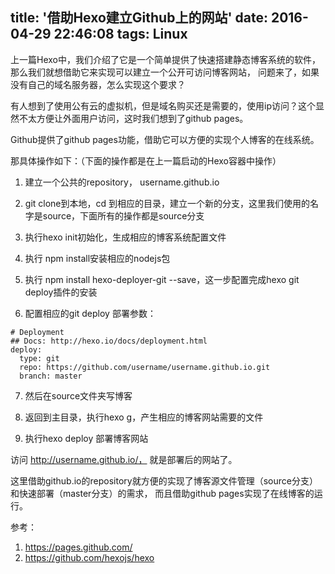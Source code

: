 title: '借助Hexo建立Github上的网站'
date: 2016-04-29 22:46:08
tags: Linux
---

上一篇Hexo中，我们介绍了它是一个简单提供了快速搭建静态博客系统的软件，那么我们就想借助它来实现可以建立一个公开可访问博客网站，
问题来了，如果没有自己的域名服务器，怎么实现这个要求？

有人想到了使用公有云的虚拟机，但是域名购买还是需要的，使用ip访问？这个显然不太方便让外面用户访问，这时我们想到了github pages。

Github提供了github pages功能，借助它可以方便的实现个人博客的在线系统。

那具体操作如下：（下面的操作都是在上一篇启动的Hexo容器中操作）

1. 建立一个公共的repository， username.github.io

2. git clone到本地，cd 到相应的目录，建立一个新的分支，这里我们使用的名字是source，下面所有的操作都是source分支

3. 执行hexo init初始化，生成相应的博客系统配置文件

4. 执行 npm install安装相应的nodejs包

5. 执行 npm install hexo-deployer-git --save，这一步配置完成hexo git deploy插件的安装

6. 配置相应的git deploy 部署参数：

```
# Deployment
## Docs: http://hexo.io/docs/deployment.html
deploy:
  type: git
  repo: https://github.com/username/username.github.io.git
  branch: master
```

7. 然后在source文件夹写博客

8. 返回到主目录，执行hexo g，产生相应的博客网站需要的文件

9. 执行hexo deploy 部署博客网站

访问 http://username.github.io/， 就是部署后的网站了。

这里借助github.io的repository就方便的实现了博客源文件管理（source分支）和快速部署（master分支）的需求，
而且借助github pages实现了在线博客的运行。

参考：

1. https://pages.github.com/
2. https://github.com/hexojs/hexo
                                   
